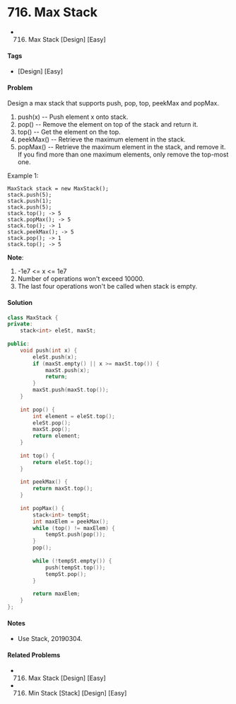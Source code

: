 # 716. Max Stack
- 716. Max Stack [Design] [Easy]

#### Tags
- [Design] [Easy]

#### Problem
Design a max stack that supports push, pop, top, peekMax and popMax.

1. push(x) -- Push element x onto stack.
2. pop() -- Remove the element on top of the stack and return it.
3. top() -- Get the element on the top.
4. peekMax() -- Retrieve the maximum element in the stack.
5. popMax() -- Retrieve the maximum element in the stack, and remove it. If you find more than one maximum elements, only remove the top-most one.

Example 1:

    MaxStack stack = new MaxStack();
    stack.push(5); 
    stack.push(1);
    stack.push(5);
    stack.top(); -> 5
    stack.popMax(); -> 5
    stack.top(); -> 1
    stack.peekMax(); -> 5
    stack.pop(); -> 1
    stack.top(); -> 5

**Note**:
1. -1e7 <= x <= 1e7
2. Number of operations won't exceed 10000.
3. The last four operations won't be called when stack is empty.

#### Solution
``` C++
class MaxStack {
private:
    stack<int> eleSt, maxSt;
    
public:    
    void push(int x) {
        eleSt.push(x);
        if (maxSt.empty() || x >= maxSt.top()) {
            maxSt.push(x);
            return;
        }
        maxSt.push(maxSt.top());
    }
    
    int pop() {
        int element = eleSt.top();
        eleSt.pop();
        maxSt.pop();
        return element;
    }
    
    int top() {
        return eleSt.top();
    }
    
    int peekMax() {
        return maxSt.top();
    }
    
    int popMax() {
        stack<int> tempSt;
        int maxElem = peekMax();
        while (top() != maxElem) {
            tempSt.push(pop());
        }
        pop();
        
        while (!tempSt.empty()) {
            push(tempSt.top());
            tempSt.pop();
        }
        
        return maxElem;
    }
};
```

#### Notes
- Use Stack, 20190304.

#### Related Problems
- 716. Max Stack [Design] [Easy]
- 716. Min Stack [Stack] [Design] [Easy]
